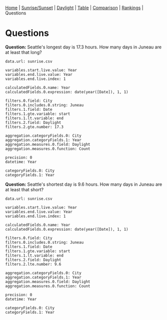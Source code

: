 [Home](#url=README.md) |
[Sunrise/Sunset](#url=sunrise.md) |
[Daylight](#url=daylight.md) |
[Table](#url=daylight-table.md) |
[Comparison](#url=compare.md) |
[Rankings](#url=daylight-rank.md) |
Questions


# Questions

**Question:** Seattle's longest day is 17.3 hours. How many days in Juneau are at least that long?

~~~ data-table
data.url: sunrise.csv

variables.start.live.value: Year
variables.end.live.value: Year
variables.end.live.index: 1

calculatedFields.0.name: Year
calculatedFields.0.expression: date(year([Date]), 1, 1)

filters.0.field: City
filters.0.includes.0.string: Juneau
filters.1.field: Date
filters.1.gte.variable: start
filters.1.lt.variable: end
filters.2.field: Daylight
filters.2.gte.number: 17.3

aggregation.categoryFields.0: City
aggregation.categoryFields.1: Year
aggregation.measures.0.field: Daylight
aggregation.measures.0.function: Count

precision: 0
datetime: Year

categoryFields.0: City
categoryFields.1: Year
~~~

**Question:** Seattle's shortest day is 9.6 hours. How many days in Juneau are at least that short?

~~~ data-table
data.url: sunrise.csv

variables.start.live.value: Year
variables.end.live.value: Year
variables.end.live.index: 1

calculatedFields.0.name: Year
calculatedFields.0.expression: date(year([Date]), 1, 1)

filters.0.field: City
filters.0.includes.0.string: Juneau
filters.1.field: Date
filters.1.gte.variable: start
filters.1.lt.variable: end
filters.2.field: Daylight
filters.2.lte.number: 9.6

aggregation.categoryFields.0: City
aggregation.categoryFields.1: Year
aggregation.measures.0.field: Daylight
aggregation.measures.0.function: Count

precision: 0
datetime: Year

categoryFields.0: City
categoryFields.1: Year
~~~
